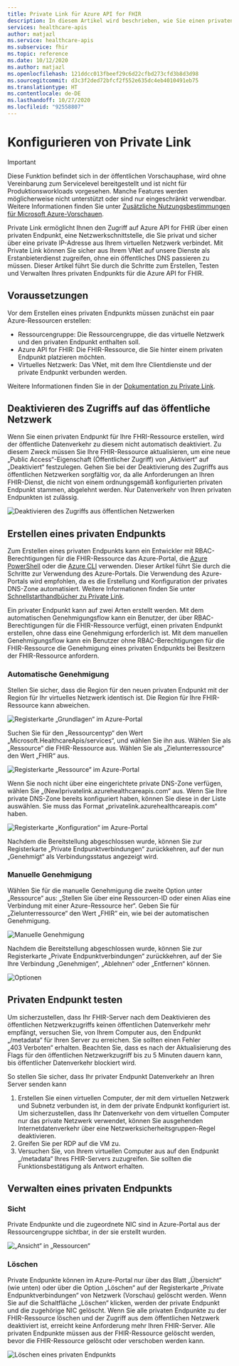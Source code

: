 ```yaml
---
title: Private Link für Azure API for FHIR
description: In diesem Artikel wird beschrieben, wie Sie einen privaten Endpunkt für Azure API for FHIR-Dienste einrichten.
services: healthcare-apis
author: matjazl
ms.service: healthcare-apis
ms.subservice: fhir
ms.topic: reference
ms.date: 10/12/2020
ms.author: matjazl
ms.openlocfilehash: 121ddcc013fbeef29c6d22cfbd273cfd3b8d3d98
ms.sourcegitcommit: d3c3f2ded72bfcf2f552e635dc4eb4010491eb75
ms.translationtype: HT
ms.contentlocale: de-DE
ms.lasthandoff: 10/27/2020
ms.locfileid: "92558807"
---
```

# <a name="configure-private-link"></a>Konfigurieren von Private Link

> [!IMPORTANT]
> Diese Funktion befindet sich in der öffentlichen Vorschauphase, wird ohne Vereinbarung zum Servicelevel bereitgestellt und ist nicht für Produktionsworkloads vorgesehen. Manche Features werden möglicherweise nicht unterstützt oder sind nur eingeschränkt verwendbar. Weitere Informationen finden Sie unter [Zusätzliche Nutzungsbestimmungen für Microsoft Azure-Vorschauen](https://azure.microsoft.com/support/legal/preview-supplemental-terms/).

Private Link ermöglicht Ihnen den Zugriff auf Azure API for FHIR über einen privaten Endpunkt, eine Netzwerkschnittstelle, die Sie privat und sicher über eine private IP-Adresse aus Ihrem virtuellen Netzwerk verbindet. Mit Private Link können Sie sicher aus Ihrem VNet auf unsere Dienste als Erstanbieterdienst zugreifen, ohne ein öffentliches DNS passieren zu müssen. Dieser Artikel führt Sie durch die Schritte zum Erstellen, Testen und Verwalten Ihres privaten Endpunkts für die Azure API for FHIR.

## <a name="prerequisites"></a>Voraussetzungen

Vor dem Erstellen eines privaten Endpunkts müssen zunächst ein paar Azure-Ressourcen erstellen:

- Ressourcengruppe: Die Ressourcengruppe, die das virtuelle Netzwerk und den privaten Endpunkt enthalten soll.
- Azure API for FHIR: Die FHIR-Ressource, die Sie hinter einem privaten Endpunkt platzieren möchten.
- Virtuelles Netzwerk: Das VNet, mit dem Ihre Clientdienste und der private Endpunkt verbunden werden.

Weitere Informationen finden Sie in der [Dokumentation zu Private Link](https://docs.microsoft.com/azure/private-link/).

## <a name="disable-public-network-access"></a>Deaktivieren des Zugriffs auf das öffentliche Netzwerk

Wenn Sie einen privaten Endpunkt für Ihre FHRI-Ressource erstellen, wird der öffentliche Datenverkehr zu diesem nicht automatisch deaktiviert. Zu diesem Zweck müssen Sie Ihre FHIR-Ressource aktualisieren, um eine neue „Public Access“-Eigenschaft (Öffentlicher Zugriff) von „Aktiviert“ auf „Deaktiviert“ festzulegen. Gehen Sie bei der Deaktivierung des Zugriffs aus öffentlichen Netzwerken sorgfältig vor, da alle Anforderungen an Ihren FHIR-Dienst, die nicht von einem ordnungsgemäß konfigurierten privaten Endpunkt stammen, abgelehnt werden. Nur Datenverkehr von Ihren privaten Endpunkten ist zulässig.

![Deaktivieren des Zugriffs aus öffentlichen Netzwerken](media/private-link/private-link-disable.png)

## <a name="create-private-endpoint"></a>Erstellen eines privaten Endpunkts

Zum Erstellen eines privaten Endpunkts kann ein Entwickler mit RBAC-Berechtigungen für die FHIR-Ressource das Azure-Portal, die [Azure PowerShell](https://docs.microsoft.com/azure/private-link/create-private-endpoint-powershell) oder die [Azure CLI](https://docs.microsoft.com/azure/private-link/create-private-endpoint-cli) verwenden. Dieser Artikel führt Sie durch die Schritte zur Verwendung des Azure-Portals. Die Verwendung des Azure-Portals wird empfohlen, da es die Erstellung und Konfiguration der privates DNS-Zone automatisiert. Weitere Informationen finden Sie unter [Schnellstarthandbücher zu Private Link](https://docs.microsoft.com/azure/private-link/create-private-endpoint-portal).

Ein privater Endpunkt kann auf zwei Arten erstellt werden. Mit dem automatischen Genehmigungsflow kann ein Benutzer, der über RBAC-Berechtigungen für die FHIR-Ressource verfügt, einen privaten Endpunkt erstellen, ohne dass eine Genehmigung erforderlich ist. Mit dem manuellen Genehmigungsflow kann ein Benutzer ohne RBAC-Berechtigungen für die FHIR-Ressource die Genehmigung eines privaten Endpunkts bei Besitzern der FHIR-Ressource anfordern.

### <a name="auto-approval"></a>Automatische Genehmigung

Stellen Sie sicher, dass die Region für den neuen privaten Endpunkt mit der Region für Ihr virtuelles Netzwerk identisch ist. Die Region für Ihre FHIR-Ressource kann abweichen.

![Registerkarte „Grundlagen“ im Azure-Portal](media/private-link/private-link-portal2.png)

Suchen Sie für den „Ressourcentyp“ den Wert „Microsoft.HealthcareApis/services“, und wählen Sie ihn aus. Wählen Sie als „Ressource“ die FHIR-Ressource aus. Wählen Sie als „Zielunterressource“ den Wert „FHIR“ aus.

![Registerkarte „Ressource“ im Azure-Portal](media/private-link/private-link-portal1.png)

Wenn Sie noch nicht über eine eingerichtete private DNS-Zone verfügen, wählen Sie „(New)privatelink.azurehealthcareapis.com“ aus. Wenn Sie Ihre private DNS-Zone bereits konfiguriert haben, können Sie diese in der Liste auswählen. Sie muss das Format „privatelink.azurehealthcareapis.com“ haben.

![Registerkarte „Konfiguration“ im Azure-Portal](media/private-link/private-link-portal3.png)

Nachdem die Bereitstellung abgeschlossen wurde, können Sie zur Registerkarte „Private Endpunktverbindungen“ zurückkehren, auf der nun „Genehmigt“ als Verbindungsstatus angezeigt wird.

### <a name="manual-approval"></a>Manuelle Genehmigung

Wählen Sie für die manuelle Genehmigung die zweite Option unter „Ressource“ aus: „Stellen Sie über eine Ressourcen-ID oder einen Alias eine Verbindung mit einer Azure-Ressource her“. Geben Sie für „Zielunterressource“ den Wert „FHIR“ ein, wie bei der automatischen Genehmigung.

![Manuelle Genehmigung](media/private-link/private-link-manual.png)

Nachdem die Bereitstellung abgeschlossen wurde, können Sie zur Registerkarte „Private Endpunktverbindungen“ zurückkehren, auf der Sie Ihre Verbindung „Genehmigen“, „Ablehnen“ oder „Entfernen“ können.

![Optionen](media/private-link/private-link-options.png)

## <a name="test-private-endpoint"></a>Privaten Endpunkt testen

Um sicherzustellen, dass Ihr FHIR-Server nach dem Deaktivieren des öffentlichen Netzwerkzugriffs keinen öffentlichen Datenverkehr mehr empfängt, versuchen Sie, von Ihrem Computer aus, den Endpunkt „/metadata“ für Ihren Server zu erreichen. Sie sollten einen Fehler „403 Verboten“ erhalten. Beachten Sie, dass es nach der Aktualisierung des Flags für den öffentlichen Netzwerkzugriff bis zu 5 Minuten dauern kann, bis öffentlicher Datenverkehr blockiert wird.

So stellen Sie sicher, dass Ihr privater Endpunkt Datenverkehr an Ihren Server senden kann

1. Erstellen Sie einen virtuellen Computer, der mit dem virtuellen Netzwerk und Subnetz verbunden ist, in dem der private Endpunkt konfiguriert ist. Um sicherzustellen, dass Ihr Datenverkehr von dem virtuellen Computer nur das private Netzwerk verwendet, können Sie ausgehenden Internetdatenverkehr über eine Netzwerksicherheitsgruppen-Regel deaktivieren.
2. Greifen Sie per RDP auf die VM zu.
3. Versuchen Sie, von Ihrem virtuellen Computer aus auf den Endpunkt „/metadata“ Ihres FHIR-Servers zuzugreifen. Sie sollten die Funktionsbestätigung als Antwort erhalten.

## <a name="manage-private-endpoint"></a>Verwalten eines privaten Endpunkts

### <a name="view"></a>Sicht

Private Endpunkte und die zugeordnete NIC sind in Azure-Portal aus der Ressourcengruppe sichtbar, in der sie erstellt wurden.

![„Ansicht“ in „Ressourcen“](media/private-link/private-link-view.png)

### <a name="delete"></a>Löschen

Private Endpunkte können im Azure-Portal nur über das Blatt „Übersicht“ (wie unten) oder über die Option „Löschen“ auf der Registerkarte „Private Endpunktverbindungen“ von Netzwerk (Vorschau) gelöscht werden. Wenn Sie auf die Schaltfläche „Löschen“ klicken, werden der private Endpunkt und die zugehörige NIC gelöscht. Wenn Sie alle privaten Endpunkte zu der FHIR-Ressource löschen und der Zugriff aus dem öffentlichen Netzwerk deaktiviert ist, erreicht keine Anforderung mehr Ihren FHIR-Server. Alle privaten Endpunkte müssen aus der FHIR-Ressource gelöscht werden, bevor die FHIR-Ressource gelöscht oder verschoben werden kann.

![Löschen eines privaten Endpunkts](media/private-link/private-link-delete.png)
